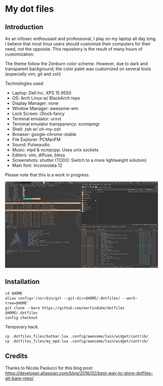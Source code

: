 # My dot files

## Introduction

As an infosec enthousiast and professional, I play on my laptop all day long. I believe that most linux users should customize their computers for their need, not the opposite. This repository is the result of many hours of customization.

The theme follow the Zenburn color scheme. However, due to dark and transparent background, the color palet was customized on several tools (especially vim, git and zsh)

Technologies used:

* Laptop: Dell Inc. XPS 15 9550
* OS: Arch Linux w/ BlackArch repo
* Display Manager: none
* Window Manager: awesome-wm
* Lock Screen: i3lock-fancy
* Terminal emulator: urxvt
* Terminal emulator transparency: xcompmgr
* Shell: zsh w/ oh-my-zsh
* Browser: google-chrome-stable
* File Explorer: PCManFM
* Sound: Pulseaudio
* Music: mpd & ncmpcpp. Uses unix sockets
* Editors: vim, diffuse, bless
* Screenshots: shutter (TODO: Switch to a more lightweight solution)
* Main font: Inconsolata 12

Please note that this is a work in progress.

![Overview](https://github.com/martindube/dotfiles/raw/master/.dotfiles_files/my_theme.png)


## Installation

```
cd $HOME
alias config='/usr/bin/git --git-dir=$HOME/.dotfiles/ --work-tree=$HOME'
git clone --bare https://github.com/martindube/dotfiles $HOME/.dotfiles
config checkout
```

Temporary hack.

```
cp .dotfiles_files/batbar.lua .config/awesome/lain/widget/contrib/
cp .dotfiles_files/my_mpd.lua .config/awesome/lain/widget/contrib/
```

## Credits

Thanks to Nicola Paolucci for this blog post: https://developer.atlassian.com/blog/2016/02/best-way-to-store-dotfiles-git-bare-repo/



